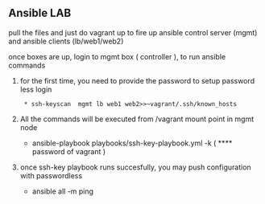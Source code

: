 ## Ansible LAB

pull the files and just do vagrant up to fire up  ansible control server (mgmt) and ansible clients (lb/web1/web2)

once boxes are up, login to mgmt box ( controller ), to run ansible commands

1. for the first time, you need to provide the password to setup password less login

        * ssh-keyscan  mgmt lb web1 web2>>~vagrant/.ssh/known_hosts

2. All the commands will be executed from /vagrant mount point in mgmt node

	* ansible-playbook playbooks/ssh-key-playbook.yml -k ( **** password of vagrant )

3. once ssh-key playbook runs succesfully, you may push configuration with passwordless

	* ansible all -m ping


